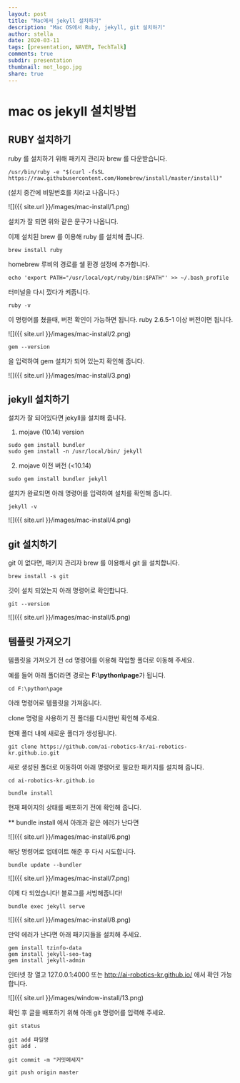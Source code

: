 ```yaml
---
layout: post
title: "Mac에서 jekyll 설치하기"
description: "Mac OS에서 Ruby, jekyll, git 설치하기"
author: stella
date: 2020-03-11
tags: [presentation, NAVER, TechTalk]
comments: true
subdir: presentation
thumbnail: mot_logo.jpg
share: true
---
```


# mac os jekyll 설치방법



## RUBY 설치하기

ruby 를 설치하기 위해 패키지 관리자 brew 를 다운받습니다. 
```
/usr/bin/ruby -e "$(curl -fsSL https://raw.githubusercontent.com/Homebrew/install/master/install)"
```
(설치 중간에 비밀번호를 치라고 나옵니다.)

![]({{ site.url }}/images/mac-install/1.png)

설치가 잘 되면 위와 같은 문구가 나옵니다.

이제 설치된 brew 를 이용해 ruby 를 설치해 줍니다. 
```
brew install ruby
```
homebrew 루비의 경로를 쉘 환경 설정에 추가합니다.
```
echo 'export PATH="/usr/local/opt/ruby/bin:$PATH"' >> ~/.bash_profile
```

터미널을 다시 껐다가 켜줍니다. 


```
ruby -v
```
이 명령어를 쳤을때, 버전 확인이 가능하면 됩니다. ruby 2.6.5-1 이상 버전이면 됩니다. 

![]({{ site.url }}/images/mac-install/2.png)


```
gem --version
```

을 입력하여 gem 설치가 되어 있는지 확인해 줍니다.

![]({{ site.url }}/images/mac-install/3.png)

## jekyll 설치하기

설치가 잘 되어있다면 jekyll을 설치해 줍니다.

1) mojave (10.14) version

```
sudo gem install bundler
sudo gem install -n /usr/local/bin/ jekyll
```
2) mojave 이전 버전 (<10.14)
```
sudo gem install bundler jekyll
```

설치가 완료되면 아래 명령어를 입력하여 설치를 확인해 줍니다.

```
jekyll -v
```

![]({{ site.url }}/images/mac-install/4.png)

## git 설치하기

git 이 없다면, 패키지 관리자 brew 를 이용해서 git 을 설치합니다. 
```
brew install -s git
```

깃이 설치 되었는지 아래 명령어로 확인합니다. 

```
git --version
```

![]({{ site.url }}/images/mac-install/5.png)

## 템플릿 가져오기

템플릿을 가져오기 전 cd 명령어를 이용해 작업할 폴더로 이동해 주세요.

예를 들어 아래 폴더라면 경로는 **F:\python\page**가 됩니다.

```
cd F:\python\page
```

아래 명령어로 템플릿을 가져옵니다.

clone 명령을 사용하기 전 폴더를 다시한번 확인해 주세요.

현재 폴더 내에 새로운 폴더가 생성됩니다.

```
git clone https://github.com/ai-robotics-kr/ai-robotics-kr.github.io.git
```

새로 생성된 폴더로 이동하여 아래 명령어로 필요한 패키지를 설치해 줍니다.

```
cd ai-robotics-kr.github.io   

bundle install
```

현재 페이지의 상태를 배포하기 전에 확인해 줍니다.

** bundle install 에서 아래과 같은 에러가 난다면

![]({{ site.url }}/images/mac-install/6.png)

해당 명령어로 업데이트 해준 후 다시 시도합니다.

```
bundle update --bundler
```
![]({{ site.url }}/images/mac-install/7.png)


이제 다 되었습니다! 블로그를 서빙해줍니다!

```
bundle exec jekyll serve
```

![]({{ site.url }}/images/mac-install/8.png)


만약 에러가 난다면 아래 패키지들을 설치해 주세요.

```
gem install tzinfo-data
gem install jekyll-seo-tag
gem install jekyll-admin
```

인터넷 창 열고 127.0.0.1:4000 
또는 http://ai-robotics-kr.github.io/ 에서 확인 가능합니다. 

![]({{ site.url }}/images/window-install/13.png)

확인 후 글을 배포하기 위해 아래 git 명령어를 입력해 주세요.

```
git status

git add 파일명
git add .

git commit -m "커밋메세지"

git push origin master
```




